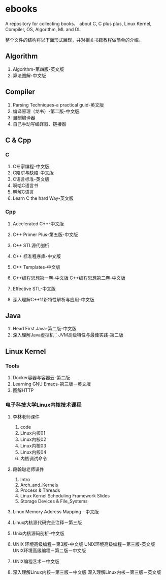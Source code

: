 # ebooks

A repository for collecting books， about C, C plus plus, Linux Kernel, Compiler, OS, Algorithm, ML and DL

整个文件的结构将以下面形式展现，并对相关书籍教程做简单的介绍。

## Algorithm

1. Algorithm-第四版-英文版 
2. 算法图解-中文版

## Compiler

1. Parsing Techniques-a practical guid-英文版
2. 编译原理（龙书）-第二版-中文版
3. 自制编译器
4. 自己手动写编译器、链接器

## C & Cpp

### C

1. C专家编程-中文版
2. C陷阱与缺陷-中文版
3. C语言标准-英文版
4. 啊哈C语言书
5. 明解C语言
6. Learn C the hard Way-英文版

### Cpp

1. Accelerated C++-中文版
2. C++ Primer Plus-第五版-中文版
3. C++ STL源代剖析
4. C++ 标准程序库-中文版
5. C++ Templates-中文版
6. C++编程思想第一卷-中文版
   C++编程思想第二卷-中文版

7. Effective STL-中文版
8. 深入理解C++11新特性解析与应用-中文版

## Java

1. Head First Java-第二版-中文版
2. 深入理解Java虚拟机：JVM高级特性与最佳实践-第二版

## Linux Kernel

### Tools

1. Docker容器与容器云-第二版
2. Learning GNU Emacs-第三版－英文版
3. 图解HTTP

### 电子科技大学Linux内核技术课程

1. 李林老师课件
   1. code
   2. Linux内核01
   3. Linux内核02
   4. Linux内核03
   5. Linux内核04
   6. 内核调试命令
2. 段翰聪老师课件
   1. Intro
   2. Arch_and_Kernels
   3. Process & Threads
   4. Linux Kernel Scheduling Framework Slides
   5. Storage Devices & File_Systems
3. Linux Memory Address Mapping－中文版
4. Linux内核源代码完全注释－第三版
5. Unix内核源码剖析-中文版
6. UNIX 环境高级编程－第3版-中文版
   UNIX环境高级编程－第三版-英文版
   UNIX环境高级编程－第二版－中文版

7. UNIX编程艺术－中文版
8. 深入理解Linux内核－第三版－中文版
   深入理解Linux内核－第三版－英文版